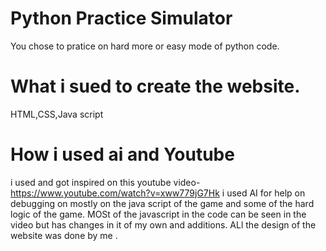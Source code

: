 # Python Practice Simulator
You chose to pratice on hard more or easy mode of python code.


# What i sued to create the website.
HTML,CSS,Java script

# How i used ai and Youtube 

i used and got inspired on this youtube video-https://www.youtube.com/watch?v=xww779jG7Hk
i used AI for help on debugging on mostly on the java script of the game and some of the hard logic of the game. MOSt of the javascript in the code can be seen in the video but has changes in it of my own and additions. ALl the design of the website was done by me .

